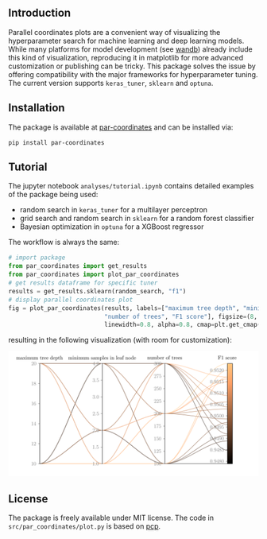 ## Introduction
Parallel coordinates plots are a convenient way of visualizing the hyperparameter search for machine learning and deep learning models. While many platforms for model development (see [wandb](https://wandb.ai/site)) already include this kind of visualization, reproducing it in matplotlib for more advanced customization or publishing can be tricky. This package solves the issue by offering compatibility with the major frameworks for hyperparameter tuning. The current version supports `keras_tuner`, `sklearn` and `optuna`.

## Installation
The package is available at [par-coordinates](https://pypi.org/project/par-coordinates/) and can be installed via:
```
pip install par-coordinates
```
## Tutorial
The jupyter notebook `analyses/tutorial.ipynb` contains detailed examples of the package being used:
- random search in `keras_tuner` for a multilayer perceptron
- grid search and random search in `sklearn` for a random forest classifier
- Bayesian optimization in `optuna` for a XGBoost regressor

The workflow is always the same:
```python
# import package
from par_coordinates import get_results
from par_coordinates import plot_par_coordinates
# get results dataframe for specific tuner
results = get_results.sklearn(random_search, "f1")
# display parallel coordinates plot
fig = plot_par_coordinates(results, labels=["maximum tree depth", "minimum samples in leaf node", 
                           "number of trees", "F1 score"], figsize=(8, 4), curves=True, 
                           linewidth=0.8, alpha=0.8, cmap=plt.get_cmap("copper"))
```
resulting in the following visualization (with room for customization):

![](https://github.com/tommaso-ferracci/Parallel_Coordinates_Plot/raw/main/outputs/figures/random_search.png)

## License
The package is freely available under MIT license. The code in `src/par_coordinates/plot.py` is based on [pcp](https://github.com/gregornickel/pcp).